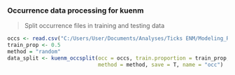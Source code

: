 ### Occurrence data processing for kuenm
>Split occurrence files in training and testing data

```r
occs <- read.csv("C:/Users/User/Documents/Analyses/Ticks ENM/Modeling_RSP/Occs/O_turicata.csv")
train_prop <- 0.5
method = "random"
data_split <- kuenm_occsplit(occ = occs, train.proportion = train_prop,
                             method = method, save = T, name = "occ")
```